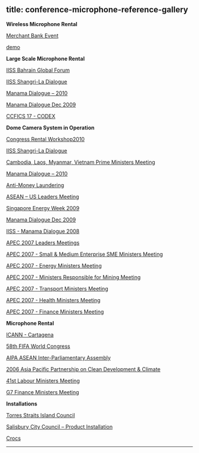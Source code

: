  title: conference-microphone-reference-gallery
----------------------------------------------------------

**Wireless Microphone Rental**

[Merchant Bank Event](../?p=799)

[demo](/2011/11/singapore-retailers-association/)

**Large Scale Microphone Rental**

[IISS Bahrain Global Forum](../?p=793)

[IISS Shangri-La Dialogue](../?p=789)

[Manama Dialogue – 2010](../?p=771)

[Manama Dialogue Dec 2009](../?p=728)

[CCFICS 17 - CODEX](../?p=724)

**Dome Camera System in Operation**

[Congress Rental Workshop2010](../?p=791)

[IISS Shangri-La Dialogue](../?p=789)

[Cambodia, Laos, Myanmar, Vietnam Prime Ministers Meeting](../?p=773)

[Manama Dialogue – 2010](../?p=771)

[Anti-Money Laundering](../?p=755)

[ASEAN – US Leaders Meeting](../?p=734)

[Singapore Energy Week 2009](../?p=730)

[Manama Dialogue Dec 2009](../?p=728)

[IISS - Manama Dialogue 2008](../?p=718)

[APEC 2007 Leaders Meetings](../?p=712)

[APEC 2007 - Small &amp; Medium Enterprise SME Ministers Meeting](../?p=701)

[APEC 2007 - Energy Ministers Meeting](../?p=697)

[APEC 2007 - Ministers Responsible for Mining Meeting](../?p=687)

[APEC 2007 - Transport Ministers Meeting](../?p=680)

[APEC 2007 - Health Ministers Meeting](../?p=673)

[APEC 2007 - Finance Ministers Meeting](../?p=661)

**Microphone Rental**

[ICANN - Cartagena](../?p=769)

[58th FIFA World Congress](../?p=722)

[AIPA ASEAN Inter-Parliamentary Assembly](../?p=714)

[2006 Asia Pacific Partnership on Clean Development &amp; Climate](../?p=644)

[41st Labour Ministers Meeting](../?p=637)

[G7 Finance Ministers Meeting](../?p=626)

**Installations**

[Torres Straits Island Council](../?p=801)

[Salisbury City Council – Product Installation](../?p=781)

[Crocs](../?p=726)




----------------------------------------------------------
